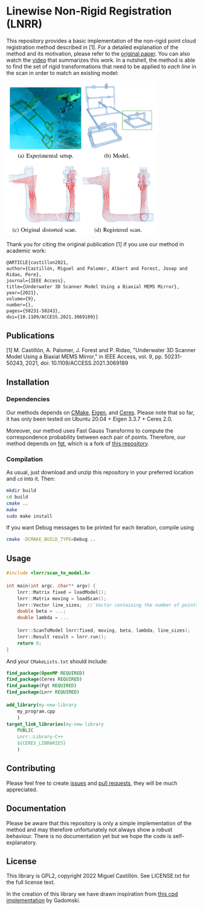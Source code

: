 # Linewise Non-Rigid Registration (LNRR)



This repository provides a basic implementation of the non-rigid point cloud registration method described in [1].
For a detailed explanation of the method and its motivation, please refer to the [original paper](https://doi.org/10.1109/ACCESS.2021.3069189).
You can also watch the [video](https://youtu.be/ZsPw2voKi10) that summarizes this work.
In a nutshell, the method is able to find the set of rigid transformations that need to be applied to *each line* in the scan in order to match an existing model:

<img src="docs/images/lnrr.png" width="400">


Thank you for citing the original publication [1] if you use our method in academic work:
```
@ARTICLE{castillon2021,  
author={Castillón, Miguel and Palomer, Albert and Forest, Josep and Ridao, Pere},
journal={IEEE Access},
title={Underwater 3D Scanner Model Using a Biaxial MEMS Mirror},
year={2021},
volume={9},
number={},
pages={50231-50243},
doi={10.1109/ACCESS.2021.3069189}}
```

## Publications

[1] M. Castillón, A. Palomer, J. Forest and P. Ridao, "Underwater 3D Scanner Model Using a Biaxial MEMS Mirror," in IEEE Access, vol. 9, pp. 50231-50243, 2021, doi: 10.1109/ACCESS.2021.3069189 

## Installation

### Dependencies

Our methods depends on [CMake](https://cmake.org/), [Eigen](http://eigen.tuxfamily.org/index.php?title=Main_Page), and [Ceres](http://ceres-solver.org/index.html).
Please note that so far, it has only been tested on Ubuntu 20.04 + Eigen 3.3.7 + Ceres 2.0.

Moreover, our method uses Fast Gauss Transforms to compute the correspondence probability between each pair of points.
Therefore, our method depends on
[fgt](https://github.com/miguelcastillon/fgt), which is a fork of [this repository](https://github.com/gadomski/fgt).

### Compilation
As usual, just download and unzip this repository in your preferred location and `cd` into it.
Then:
```bash
mkdir build
cd build
cmake ..
make
sudo make install
```

If you want Debug messages to be printed for each iteration, compile using
```bash
cmake -DCMAKE_BUILD_TYPE=Debug ..
```



## Usage

```cpp
#include <lnrr/scan_to_model.h>

int main(int argc, char** argv) {
    lnrr::Matrix fixed = loadModel();
    lnrr::Matrix moving = loadScan();
    lnrr::Vector line_sizes;  // Vector containing the number of points in each line
    double beta = ...;
    double lambda = ...

    lnrr::ScanToModel lnrr(fixed, moving, beta, lambda, line_sizes);
    lnrr::Result result = lnrr.run();
    return 0;
}
```

And your `CMakeLists.txt` should include:
```cmake
find_package(OpenMP REQUIRED)
find_package(Ceres REQUIRED)
find_package(Fgt REQUIRED)
find_package(Lnrr REQUIRED)

add_library(my-new-library
    my_program.cpp
    )
target_link_libraries(my-new-library
    PUBLIC
    Lnrr::Library-C++
    ${CERES_LIBRARIES}
    )
```

## Contributing

Please feel free to create [issues](https://github.com/miguelcastillon/lnrr/issues) and [pull requests](https://github.com/miguelcastillon/lnrr/pulls), they will be much appreciated.

## Documentation

Please be aware that this repository is only a simple implementation of the method and may therefore unfortunately not always show a robust behaviour.
There is no documentation yet but we hope the code is self-explanatory.

## License

This library is GPL2, copyright 2022 Miguel Castillón. See LICENSE.txt for the full license text.

In the creation of this library we have drawn inspiration from [this cpd implementation](https://github.com/gadomski/cpd) by Gadomski.